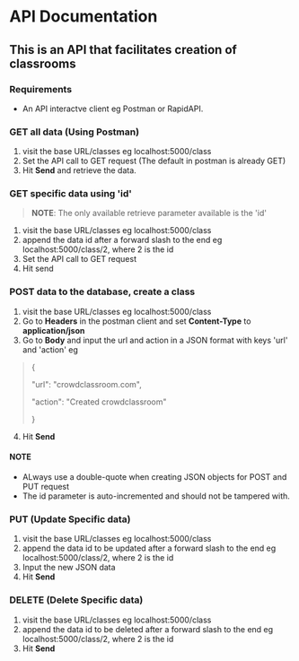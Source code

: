 # API Documentation
## This is an API that facilitates creation of classrooms
### Requirements
- An API interactve client eg Postman or RapidAPI.

### GET all data (Using Postman)
1. visit the base URL/classes eg localhost:5000/class
2. Set the API call to GET request (The default in postman is already GET)
3. Hit **Send** and retrieve the data.

### GET specific data using 'id'
> **NOTE**: The only available retrieve parameter available is the 'id'
1. visit the base URL/classes eg localhost:5000/class
2. append the data id after a forward slash to the end eg localhost:5000/class/2, where 2 is the id
3. Set the API call to GET request
4. Hit send

### POST data to the database, create a class
1. visit the base URL/classes eg localhost:5000/class
2. Go to **Headers** in the postman client and set **Content-Type** to **application/json**
3. Go to **Body** and input the url and action in a JSON format with keys 'url' and 'action' eg 
>{
>
>    "url": "crowdclassroom.com",
>
>    "action": "Created crowdclassroom"
>
>}
4. Hit **Send**
#### NOTE
- ALways use a double-quote when creating JSON objects for POST and PUT request
- The id parameter is auto-incremented and should  not be tampered with.

### PUT (Update Specific data)
1. visit the base URL/classes eg localhost:5000/class
2. append the data id to be updated after a forward slash to the end eg localhost:5000/class/2, where 2 is the id
3. Input the new JSON data 
4. Hit **Send**

### DELETE (Delete Specific data)
1. visit the base URL/classes eg localhost:5000/class
2. append the data id to be deleted after a forward slash to the end eg localhost:5000/class/2, where 2 is the id
3. Hit **Send**
